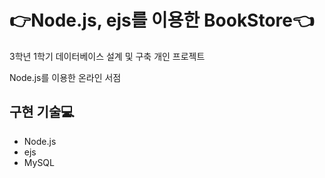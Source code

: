 # :point_right:Node.js, ejs를 이용한 BookStore:point_left:

3학년 1학기 데이터베이스 설계 및 구축 개인 프로젝트

Node.js를 이용한 온라인 서점

## 구현 기술:computer:
* Node.js
* ejs
* MySQL
